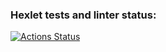 ### Hexlet tests and linter status:
[![Actions Status](https://github.com/zindzay/java-project-78/workflows/hexlet-check/badge.svg)](https://github.com/zindzay/java-project-78/actions)